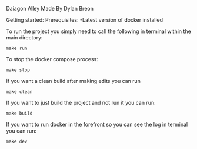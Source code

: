 Daiagon Alley
Made By Dylan Breon

Getting started:
Prerequisites:
-Latest version of docker installed

To run the project you simply need to call the following in terminal within the main directory:

    make run

To stop the docker compose process:

    make stop

If you want a clean build after making edits you can run

    make clean

If you want to just build the project and not run it you can run:

    make build

If you want to run docker in the forefront so you can see the log in terminal you can run:

    make dev
